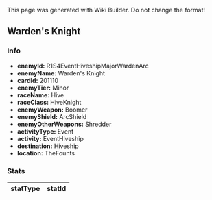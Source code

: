 <span class="wiki-builder">This page was generated with Wiki Builder. Do not change the format!</span>

## Warden's Knight
### Info
* **enemyId:** R1S4EventHiveshipMajorWardenArc
* **enemyName:** Warden's Knight
* **cardId:** 201110
* **enemyTier:** Minor
* **raceName:** Hive
* **raceClass:** HiveKnight
* **enemyWeapon:** Boomer
* **enemyShield:** ArcShield
* **enemyOtherWeapons:** Shredder
* **activityType:** Event
* **activity:** EventHiveship
* **destination:** Hiveship
* **location:** TheFounts

### Stats
statType | statId
-------- | ------

